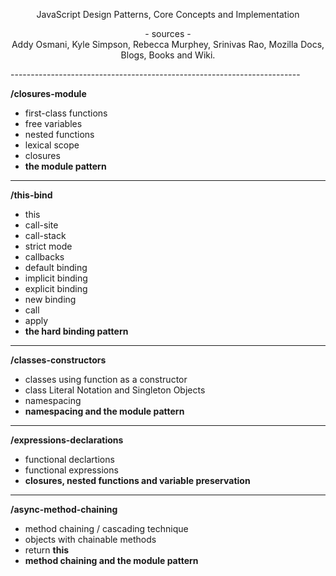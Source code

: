 <p align="center">
    JavaScript Design Patterns, Core Concepts and Implementation
</p>

<p align="center">
- sources -
<br>
Addy Osmani, Kyle Simpson, Rebecca Murphey, Srinivas Rao, 
Mozilla Docs, Blogs, Books and Wiki.
</p>
------------------------------------------------------------------------

**/closures-module**

- first-class functions
- free variables
- nested functions
- lexical scope
- closures
- **the module pattern**

------------------------------------------------------------------------

**/this-bind**

- this
- call-site
- call-stack
- strict mode
- callbacks
- default binding
- implicit binding
- explicit binding
- new binding
- call
- apply
- **the hard binding pattern**

------------------------------------------------------------------------

**/classes-constructors**

- classes using function as a constructor
- class Literal Notation and Singleton Objects
- namespacing
- **namespacing and the module pattern**

------------------------------------------------------------------------

**/expressions-declarations**
- functional declartions
- functional expressions
- **closures, nested functions and variable preservation**

------------------------------------------------------------------------

**/async-method-chaining**
- method chaining / cascading technique
- objects with chainable methods
- return **this**
- **method chaining and the module pattern**


 
